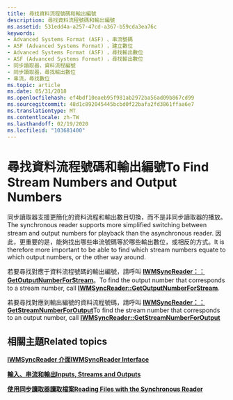 ```yaml
---
title: 尋找資料流程號碼和輸出編號
description: 尋找資料流程號碼和輸出編號
ms.assetid: 531edd4a-a257-47cd-a367-b59cda3ea76c
keywords:
- Advanced Systems Format (ASF) 、串流號碼
- ASF (Advanced Systems Format) ，建立數位
- Advanced Systems Format (ASF) ，尋找輸出數位
- ASF (Advanced Systems Format) ，尋找輸出數位
- 同步讀取器，資料流程編號
- 同步讀取器，尋找輸出數位
- 串流，尋找數位
ms.topic: article
ms.date: 05/31/2018
ms.openlocfilehash: ef4bdf10eaeb95f981ab2972ba56ad09b867cd99
ms.sourcegitcommit: 48d1c892045445bcbd0f22bafa2fd3861ffaa6e7
ms.translationtype: MT
ms.contentlocale: zh-TW
ms.lasthandoff: 02/19/2020
ms.locfileid: "103681400"
---
```

# <a name="to-find-stream-numbers-and-output-numbers"></a><span data-ttu-id="270e8-110">尋找資料流程號碼和輸出編號</span><span class="sxs-lookup"><span data-stu-id="270e8-110">To Find Stream Numbers and Output Numbers</span></span>

<span data-ttu-id="270e8-111">同步讀取器支援更簡化的資料流程和輸出數目切換，而不是非同步讀取器的播放。</span><span class="sxs-lookup"><span data-stu-id="270e8-111">The synchronous reader supports more simplified switching between stream and output numbers for playback than the asynchronous reader.</span></span> <span data-ttu-id="270e8-112">因此，更重要的是，能夠找出哪些串流號碼等於哪些輸出數位，或相反的方式。</span><span class="sxs-lookup"><span data-stu-id="270e8-112">It is therefore more important to be able to find which stream numbers equate to which output numbers, or the other way around.</span></span>

<span data-ttu-id="270e8-113">若要尋找對應于資料流程號碼的輸出編號，請呼叫 [**IWMSyncReader：： GetOutputNumberForStream**](/previous-versions/windows/desktop/api/Wmsdkidl/nf-wmsdkidl-iwmsyncreader-getoutputnumberforstream)。</span><span class="sxs-lookup"><span data-stu-id="270e8-113">To find the output number that corresponds to a stream number, call [**IWMSyncReader::GetOutputNumberForStream**](/previous-versions/windows/desktop/api/Wmsdkidl/nf-wmsdkidl-iwmsyncreader-getoutputnumberforstream).</span></span>

<span data-ttu-id="270e8-114">若要尋找對應到輸出編號的資料流程號碼，請呼叫 [ **IWMSyncReader：： GetStreamNumberForOutput**](/previous-versions/windows/desktop/api/Wmsdkidl/nf-wmsdkidl-iwmsyncreader-getstreamnumberforoutput)</span><span class="sxs-lookup"><span data-stu-id="270e8-114">To find the stream number that corresponds to an output number, call [**IWMSyncReader::GetStreamNumberForOutput**](/previous-versions/windows/desktop/api/Wmsdkidl/nf-wmsdkidl-iwmsyncreader-getstreamnumberforoutput)</span></span>

## <a name="related-topics"></a><span data-ttu-id="270e8-115">相關主題</span><span class="sxs-lookup"><span data-stu-id="270e8-115">Related topics</span></span>

<dl> <dt>

[<span data-ttu-id="270e8-116">**IWMSyncReader 介面**</span><span class="sxs-lookup"><span data-stu-id="270e8-116">**IWMSyncReader Interface**</span></span>](/previous-versions/windows/desktop/api/wmsdkidl/nn-wmsdkidl-iwmsyncreader)
</dt> <dt>

[<span data-ttu-id="270e8-117">**輸入、串流和輸出**</span><span class="sxs-lookup"><span data-stu-id="270e8-117">**Inputs, Streams and Outputs**</span></span>](inputs-streams-and-outputs.md)
</dt> <dt>

[<span data-ttu-id="270e8-118">**使用同步讀取器讀取檔案**</span><span class="sxs-lookup"><span data-stu-id="270e8-118">**Reading Files with the Synchronous Reader**</span></span>](reading-files-with-the-synchronous-reader.md)
</dt> </dl>

 

 




